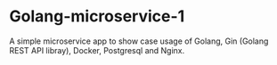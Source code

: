 # Golang-microservice-1
A simple microservice app to show case usage of Golang,  Gin (Golang REST API libray), Docker, Postgresql and Nginx.

